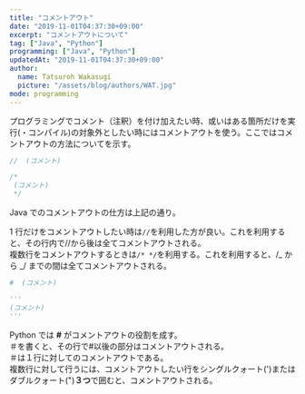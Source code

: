 ```yaml
---
title: "コメントアウト"
date: "2019-11-01T04:37:30+09:00"
excerpt: "コメントアウトについて"
tag: ["Java", "Python"]
programming: ["Java", "Python"]
updatedAt: "2019-11-01T04:37:30+09:00"
author:
  name: Tatsuroh Wakasugi
  picture: "/assets/blog/authors/WAT.jpg"
mode: programming
---
```


プログラミングでコメント（注釈）を付け加えたい時、或いはある箇所だけを実行(・コンパイル)の対象外としたい時にはコメントアウトを使う。ここではコメントアウトの方法についてを示す。

<div class="note_content_by_programming_language" id="note_content_Java">

```java
//  (コメント)

/*
 (コメント)
 */
```

Java でのコメントアウトの仕方は上記の通り。

1 行だけをコメントアウトしたい時は`//`を利用した方が良い。これを利用すると、その行内で//から後は全てコメントアウトされる。  
複数行をコメントアウトするときは`/* */`を利用する。これを利用すると、/_ から _/ までの間は全てコメントアウトされる。

</div>
<div class="note_content_by_programming_language" id="note_content_Python">

```python
#  (コメント)

'''
(コメント)
'''
```

Python では **#** がコメントアウトの役割を成す。  
＃を書くと、その行で#以後の部分はコメントアウトされる。  
＃は１行に対してのコメントアウトである。  
複数行に対して行うには、コメントアウトしたい行をシングルクォート(')またはダブルクォート(")**３つ**で囲むと、コメントアウトされる。

</div>
